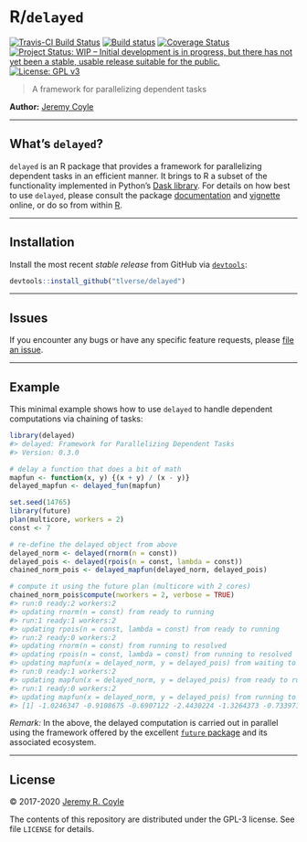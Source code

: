 
<!-- README.md is generated from README.Rmd. Please edit that file -->

# R/`delayed`

[![Travis-CI Build
Status](https://travis-ci.org/tlverse/delayed.svg?branch=master)](https://travis-ci.org/tlverse/delayed)
[![Build
status](https://ci.appveyor.com/api/projects/status/wid97j656ga0elme?svg=true)](https://ci.appveyor.com/project/tlverse/delayed)
[![Coverage
Status](https://img.shields.io/codecov/c/github/tlverse/delayed/master.svg)](https://codecov.io/github/tlverse/delayed?branch=master)
[![Project Status: WIP – Initial development is in progress, but there
has not yet been a stable, usable release suitable for the
public.](http://www.repostatus.org/badges/latest/wip.svg)](http://www.repostatus.org/#wip)
[![License: GPL
v3](https://img.shields.io/badge/License-GPL%20v3-blue.svg)](http://www.gnu.org/licenses/gpl-3.0)

> A framework for parallelizing dependent tasks

**Author:** [Jeremy Coyle](https://github.com/jeremyrcoyle)

-----

## What’s `delayed`?

`delayed` is an R package that provides a framework for parallelizing
dependent tasks in an efficient manner. It brings to R a subset of the
functionality implemented in Python’s [Dask
library](https://dask.pydata.org/en/latest/). For details on how best to
use `delayed`, please consult the package
[documentation](https://nhejazi.github.io/delayed/) and
[vignette](https://nhejazi.github.io/delayed/articles/delayed.html)
online, or do so from within [R](https://www.r-project.org/).

-----

## Installation

<!--
For standard use, we recommend installing the package from
[CRAN](https://cran.r-project.org/) via


```r
install.packages("delayed")
```
-->

Install the most recent *stable release* from GitHub via
[`devtools`](https://www.rstudio.com/products/rpackages/devtools/):

``` r
devtools::install_github("tlverse/delayed")
```

-----

## Issues

If you encounter any bugs or have any specific feature requests, please
[file an issue](https://github.com/tlverse/delayed/issues).

-----

## Example

This minimal example shows how to use `delayed` to handle dependent
computations via chaining of tasks:

``` r
library(delayed)
#> delayed: Framework for Parallelizing Dependent Tasks
#> Version: 0.3.0

# delay a function that does a bit of math
mapfun <- function(x, y) {(x + y) / (x - y)}
delayed_mapfun <- delayed_fun(mapfun)

set.seed(14765)
library(future)
plan(multicore, workers = 2)
const <- 7

# re-define the delayed object from above
delayed_norm <- delayed(rnorm(n = const))
delayed_pois <- delayed(rpois(n = const, lambda = const))
chained_norm_pois <- delayed_mapfun(delayed_norm, delayed_pois)

# compute it using the future plan (multicore with 2 cores)
chained_norm_pois$compute(nworkers = 2, verbose = TRUE)
#> run:0 ready:2 workers:2
#> updating rnorm(n = const) from ready to running
#> run:1 ready:1 workers:2
#> updating rpois(n = const, lambda = const) from ready to running
#> run:2 ready:0 workers:2
#> updating rnorm(n = const) from running to resolved
#> updating rpois(n = const, lambda = const) from running to resolved
#> updating mapfun(x = delayed_norm, y = delayed_pois) from waiting to ready
#> run:0 ready:1 workers:2
#> updating mapfun(x = delayed_norm, y = delayed_pois) from ready to running
#> run:1 ready:0 workers:2
#> updating mapfun(x = delayed_norm, y = delayed_pois) from running to resolved
#> [1] -1.0246347 -0.9108675 -0.6907122 -2.4430224 -1.3264373 -0.7339712 -1.6518658
```

*Remark:* In the above, the delayed computation is carried out in
parallel using the framework offered by the excellent [`future`
package](https://github.com/HenrikBengtsson/future) and its associated
ecosystem.

-----

## License

© 2017-2020 [Jeremy R. Coyle](https://github.com/jeremyrcoyle)

The contents of this repository are distributed under the GPL-3 license.
See file `LICENSE` for details.
